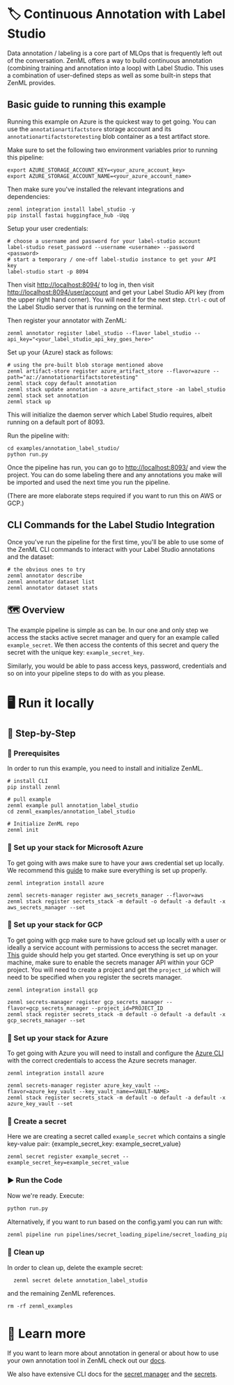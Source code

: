 # 🏷 Continuous Annotation with Label Studio

Data annotation / labeling is a core part of MLOps that is frequently left out
of the conversation. ZenML offers a way to build continuous annotation (combining
training and annotation into a loop) with Label Studio. This uses a combination
of user-defined steps as well as some built-in steps that ZenML provides.

## Basic guide to running this example

Running this example on Azure is the quickest way to get going. You can use the
`annotationartifactstore` storage account and its
`annotationartifactstoretesting` blob container as a test artifact store.

Make sure to set the following two environment variables prior to running this
pipeline:

```shell
export AZURE_STORAGE_ACCOUNT_KEY=<your_azure_account_key>
export AZURE_STORAGE_ACCOUNT_NAME=<your_azure_account_name>
```

Then make sure you've installed the relevant integrations and dependencies:

```shell
zenml integration install label_studio -y
pip install fastai huggingface_hub -Uqq
```

Setup your user credentials:

```shell
# choose a username and password for your label-studio account
label-studio reset_password --username <username> --password <password>
# start a temporary / one-off label-studio instance to get your API key
label-studio start -p 8094
```

Then visit
[http://localhost:8094/](http://localhost:8094/) to log in, then visit [http://localhost:8094/user/account](http://localhost:8094/user/account) and get
your Label Studio API key (from the upper right hand corner). You will need it
for the next step. `Ctrl-c` out of the Label Studio server that is running on
the terminal.

Then register your annotator with ZenML:

```shell
zenml annotator register label_studio --flavor label_studio --api_key="<your_label_studio_api_key_goes_here>"
```

Set up your (Azure) stack as follows:

```shell
# using the pre-built blob storage mentioned above
zenml artifact-store register azure_artifact_store --flavor=azure --path="az://annotationartifactstoretesting"
zenml stack copy default annotation
zenml stack update annotation -a azure_artifact_store -an label_studio
zenml stack set annotation
zenml stack up
```

This will initialize the daemon server which Label Studio requires, albeit
running on a default port of 8093.

Run the pipeline with:

```shell
cd examples/annotation_label_studio/
python run.py
```

Once the pipeline has run, you can go to
[http://localhost:8093/](http://localhost:8093/) and view the project. You can
do some labeling there and any annotations you make will be imported and used the next
time you run the pipeline.


(There are more elaborate steps required if you want to run this on AWS or GCP.)

## CLI Commands for the Label Studio Integration

Once you've run the pipeline for the first time, you'll be able to use some of
the ZenML CLI commands to interact with your Label Studio annotations and the
dataset:

```shell
# the obvious ones to try
zenml annotator describe
zenml annotator dataset list
zenml annotator dataset stats
```



## 🗺 Overview

The example pipeline is simple as can be. In our one and only step we access the
stacks active secret manager and
query for an example called `example_secret`. We then access the contents of
this secret and query the secret with the
unique key: `example_secret_key`.

Similarly, you would be able to pass access keys, password, credentials and so
on into your pipeline steps to do with as
you please.

# 🖥 Run it locally

## 👣 Step-by-Step

### 📄 Prerequisites

In order to run this example, you need to install and initialize ZenML.

```shell
# install CLI
pip install zenml

# pull example
zenml example pull annotation_label_studio
cd zenml_examples/annotation_label_studio

# Initialize ZenML repo
zenml init
```

### 🥞 Set up your stack for Microsoft Azure

To get going with aws make sure to have your aws credential set up locally. We
recommend this
[guide](https://docs.aws.amazon.com/sdk-for-java/v1/developer-guide/setup-credentials.html)
to make sure everything is
set up properly.

```shell
zenml integration install azure

zenml secrets-manager register aws_secrets_manager --flavor=aws
zenml stack register secrets_stack -m default -o default -a default -x aws_secrets_manager --set
```

### 🥞 Set up your stack for GCP

To get going with gcp make sure to have gcloud set up locally with a user or 
ideally a service account with permissions to access the secret manager. 
[This](https://cloud.google.com/sdk/docs/install-sdk) guide should help you get 
started. Once everything is set up on your machine, make sure to enable the 
secrets manager API within your GCP project. You will need to create a project
and get the `project_id` which will need to be specified when you register the
secrets manager.

```shell
zenml integration install gcp

zenml secrets-manager register gcp_secrets_manager --flavor=gcp_secrets_manager --project_id=PROJECT_ID
zenml stack register secrets_stack -m default -o default -a default -x gcp_secrets_manager --set
```

### 🥞 Set up your stack for Azure

To get going with Azure you will need to install and configure the 
[Azure CLI](https://docs.microsoft.com/en-us/cli/azure/install-azure-cli)
with the correct credentials to access the Azure secrets manager.

```shell
zenml integration install azure

zenml secrets-manager register azure_key_vault --flavor=azure_key_vault --key_vault_name=<VAULT-NAME>
zenml stack register secrets_stack -m default -o default -a default -x azure_key_vault --set
```


### 🤫 Create a secret

Here we are creating a secret called `example_secret` which contains a single
key-value pair:
{example_secret_key: example_secret_value}

```shell
zenml secret register example_secret --example_secret_key=example_secret_value
```

### ▶️ Run the Code

Now we're ready. Execute:

```bash
python run.py
```

Alternatively, if you want to run based on the config.yaml you can run with:

```bash
zenml pipeline run pipelines/secret_loading_pipeline/secret_loading_pipeline.py -c config.yaml 
```

### 🧽 Clean up

In order to clean up, delete the example secret:

```shell
  zenml secret delete annotation_label_studio
```

and the remaining ZenML references.

```shell
rm -rf zenml_examples
```

# 📜 Learn more

If you want to learn more about annotation in general or about how to use your
own annotation tool in ZenML
check out our [docs](https://docs.zenml.io/extending-zenml/secrets-managers).

We also have extensive CLI docs for the
[secret manager](https://apidocs.zenml.io/latest/cli/#zenml.cli--setting-up-a-secrets-manager)
and the
[secrets](https://apidocs.zenml.io/latest/cli/#zenml.cli--using-secrets).
